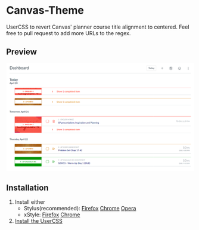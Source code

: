 # Canvas-Theme
UserCSS to revert Canvas' planner course title alignment to centered.  Feel free to pull request to add more URLs to the regex.

## Preview
![Classic Canvas Preview](canvas_after.png)

## Installation
1. Install either<br>
    * Stylus(recommended): [Firefox](https://addons.mozilla.org/en-US/firefox/addon/styl-us/) [Chrome](https://chrome.google.com/webstore/detail/stylus/clngdbkpkpeebahjckkjfobafhncgmne) [Opera](https://addons.opera.com/en-gb/extensions/details/stylus/)<br>
    * xStyle: [Firefox](https://addons.mozilla.org/firefox/addon/xstyle/) [Chrome](https://chrome.google.com/webstore/detail/xstyle/hncgkmhphmncjohllpoleelnibpmccpj)
2. [Install the UserCSS](https://github.com/rjacoby00/Canvas-Theme/raw/master/canvas-revert-title-alignment.user.css)
